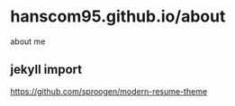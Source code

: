 # hanscom95.github.io/about
about me


## jekyll import
https://github.com/sproogen/modern-resume-theme

